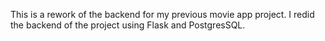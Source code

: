 This is a rework of the backend for my previous movie app project. I redid the backend of the project using Flask and PostgresSQL.
